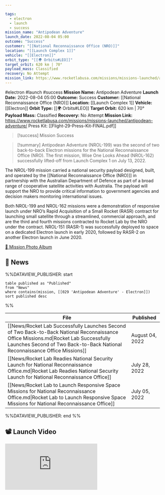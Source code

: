 ```yaml
---

tags:
  - electron
  - launch
  - success
mission_name: "Antipodean Adventure"
launch_date: 2022-08-04 05:00
outcome: "Success"
customer: "[[National Reconnaissance Office (NRO)]]"
location: "[[Launch Complex 1]]"
vehicle: "[[Electron]]"
orbit_type: "[[🌍 Orbits#LEO]]"
target_orbit: 620 km | 70°
payload_mass: Classified
recovery: No Attempt
mission_link: https://www.rocketlabusa.com/missions/missions-launched/antipodean-adventure/
---
```


#electron #launch #success
**Mission Name:** Antipodean Adventure
**Launch Date:** 2022-08-04 05:00
**Outcome:** Success
**Customer:** [[National Reconnaissance Office (NRO)]]
**Location:** [[Launch Complex 1]]
**Vehicle:** [[Electron]]
**Orbit Type:** [[🌍 Orbits#LEO]]
**Target Orbit:** 620 km | 70°
**Payload Mass:** Classified
**Recovery:** No Attempt
**Mission Link:** https://www.rocketlabusa.com/missions/missions-launched/antipodean-adventure/
Press Kit: [[Flight-29-Press-Kit-FINAL.pdf]]

>[!success] Mission Success

>[!summary]
Antipodean Adventure (NROL-199) was the second of two back-to-back Electron missions for the National Reconnaissance Office (NRO). The first mission, Wise One Looks Ahead (NROL-162) successfully lifted-off from Launch Complex 1 on July 13, 2022. 
>
The NROL-199 mission carried a national security payload designed, built, and operated by the [[National Reconnaissance Office (NRO)]] in partnership with the Australian Department of Defence as part of a broad range of cooperative satellite activities with Australia. The payload will support the NRO to provide critical information to government agencies and decision makers monitoring international issues.
>
Both NROL-199 and NROL-162 missions were a demonstration of responsive launch under NRO’s Rapid Acquisition of a Small Rocket (RASR) contract for launching small satellite through a streamlined, commercial approach, and are the third and fourth missions contracted to Rocket Lab by the NRO under the contract. NROL-151 (RASR-1) was successfully deployed to space on a dedicated Electron launch in early 2020, followed by RASR-2 on another Electron launch in June 2020.
>
[📸 Mission Photo Album](https://www.flickr.com/photos/rocketlab/albums/72177720301773707/)

## 📰 News
%%DATAVIEW_PUBLISHER: start
```
table published as "Published"
from "News"
where contains(mission, [[029 'Antipodean Adventure' - Electron]])
sort published desc
```
%%

| File                                                                                                                                                                                                                 | Published       |
| -------------------------------------------------------------------------------------------------------------------------------------------------------------------------------------------------------------------- | --------------- |
| [[News/Rocket Lab Successfully Launches Second of Two Back-to-Back National Reconnaissance Office Missions.md\|Rocket Lab Successfully Launches Second of Two Back-to-Back National Reconnaissance Office Missions]] | August 04, 2022 |
| [[News/Rocket Lab Readies National Security Launch for National Reconnaissance Office.md\|Rocket Lab Readies National Security Launch for National Reconnaissance Office]]                                           | July 28, 2022   |
| [[News/Rocket Lab to Launch Responsive Space Missions for National Reconnaissance Office.md\|Rocket Lab to Launch Responsive Space Missions for National Reconnaissance Office]]                                     | July 05, 2022   |

%%DATAVIEW_PUBLISHER: end %%

## 📽️ Launch Video

<div class="responsive-video">
<iframe src="https://www.youtube.com/embed/ij94xGiXB5Q" title="Rocket Lab&#39;s Electron - Antipodean Adventure Mission" frameborder="0" allow="accelerometer; autoplay; clipboard-write; encrypted-media; gyroscope; picture-in-picture; web-share" referrerpolicy="strict-origin-when-cross-origin" allowfullscreen></iframe>     
</div>
